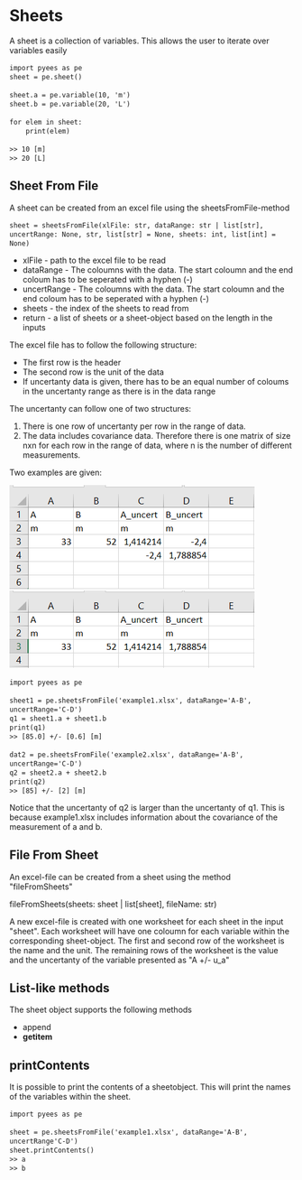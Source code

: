 
# Sheets

A sheet is a collection of variables. This allows the user to iterate over variables easily

```
import pyees as pe
sheet = pe.sheet()

sheet.a = pe.variable(10, 'm')
sheet.b = pe.variable(20, 'L')

for elem in sheet:
    print(elem)

>> 10 [m]
>> 20 [L]
```


## Sheet From File

A sheet can be created from an excel file using the sheetsFromFile-method

```
sheet = sheetsFromFile(xlFile: str, dataRange: str | list[str], uncertRange: None, str, list[str] = None, sheets: int, list[int] = None)
```

 - xlFile - path to the excel file to be read
 - dataRange - The coloumns with the data. The start coloumn and the end coloum has to be seperated with a hyphen (-)
 - uncertRange - The coloumns with the data. The start coloumn and the end coloum has to be seperated with a hyphen (-)
 - sheets - the index of the sheets to read from
 - return - a list of sheets or a sheet-object based on the length in the inputs


The excel file has to follow the following structure:
 - The first row is the header
 - The second row is the unit of the data
 - If uncertanty data is given, there has to be an equal number of coloums in the uncertanty range as there is in the data range


The uncertanty can follow one of two structures:
 1. There is one row of uncertanty per row in the range of data.
 2. The data includes covariance data. Therefore there is one matrix of size nxn for each row in the range of data, where n is the number of different measurements.

Two examples are given:

![Example 1](/docs/examples/example1.png)
![Example 2](/docs/examples/example2.png)

```
import pyees as pe

sheet1 = pe.sheetsFromFile('example1.xlsx', dataRange='A-B', uncertRange='C-D')
q1 = sheet1.a + sheet1.b
print(q1)
>> [85.0] +/- [0.6] [m]

dat2 = pe.sheetsFromFile('example2.xlsx', dataRange='A-B', uncertRange='C-D')
q2 = sheet2.a + sheet2.b
print(q2)
>> [85] +/- [2] [m]
```

Notice that the uncertanty of q2 is larger than the uncertanty of q1. This is because example1.xlsx includes information about the covariance of the measurement of a and b.



## File From Sheet

An excel-file can be created from a sheet using the method "fileFromSheets"

fileFromSheets(sheets: sheet | list[sheet], fileName: str)

A new excel-file is created with one worksheet for each sheet in the input "sheet". Each worksheet will have one coloumn for each variable within the corresponding sheet-object. The first and second row of the worksheet is the name and the unit. The remaining rows of the worksheet is the value and the uncertanty of the variable presented as "A +/- u_a"

## List-like methods

The sheet object supports the following methods
 - append
 - __getitem__


## printContents

It is possible to print the contents of a sheetobject. This will print the names of the variables within the sheet.

```
import pyees as pe

sheet = pe.sheetsFromFile('example1.xlsx', dataRange='A-B', uncertRange'C-D')
sheet.printContents()
>> a
>> b
```



